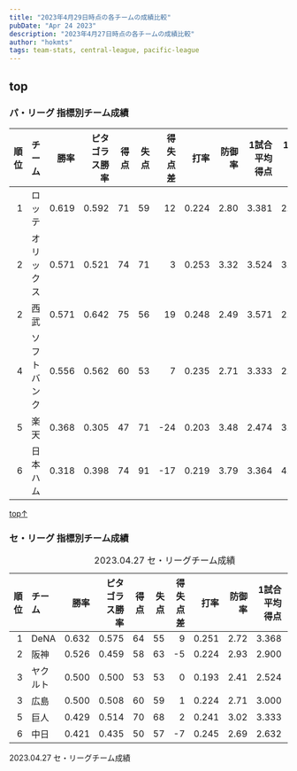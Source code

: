 ```yaml
---
title: "2023年4月29日時点の各チームの成績比較"
pubDate: "Apr 24 2023"
description: "2023年4月27日時点の各チームの成績比較"
author: "hokmts"
tags: team-stats, central-league, pacific-league
---
```


## top


### パ・リーグ 指標別チーム成績

<table>
<colgroup>
<col style="width: 5%" />
<col style="width: 13%" />
<col style="width: 6%" />
<col style="width: 15%" />
<col style="width: 5%" />
<col style="width: 5%" />
<col style="width: 9%" />
<col style="width: 6%" />
<col style="width: 7%" />
<col style="width: 14%" />
<col style="width: 14%" />
</colgroup>
<thead>
<tr class="header">
<th style="text-align: right;">順位</th>
<th style="text-align: left;">チーム</th>
<th style="text-align: right;">勝率</th>
<th style="text-align: right;">ピタゴラス勝率</th>
<th style="text-align: right;">得点</th>
<th style="text-align: right;">失点</th>
<th style="text-align: right;">得失点差</th>
<th style="text-align: right;">打率</th>
<th style="text-align: right;">防御率</th>
<th style="text-align: right;">1試合平均得点</th>
<th style="text-align: right;">1試合平均失点</th>
</tr>
</thead>
<tbody>
<tr class="odd">
<td style="text-align: right;">1</td>
<td style="text-align: left;">ロッテ</td>
<td style="text-align: right;">0.619</td>
<td style="text-align: right;">0.592</td>
<td style="text-align: right;">71</td>
<td style="text-align: right;">59</td>
<td style="text-align: right;">12</td>
<td style="text-align: right;">0.224</td>
<td style="text-align: right;">2.80</td>
<td style="text-align: right;">3.381</td>
<td style="text-align: right;">2.810</td>
</tr>
<tr class="even">
<td style="text-align: right;">2</td>
<td style="text-align: left;">オリックス</td>
<td style="text-align: right;">0.571</td>
<td style="text-align: right;">0.521</td>
<td style="text-align: right;">74</td>
<td style="text-align: right;">71</td>
<td style="text-align: right;">3</td>
<td style="text-align: right;">0.253</td>
<td style="text-align: right;">3.32</td>
<td style="text-align: right;">3.524</td>
<td style="text-align: right;">3.381</td>
</tr>
<tr class="odd">
<td style="text-align: right;">2</td>
<td style="text-align: left;">西武</td>
<td style="text-align: right;">0.571</td>
<td style="text-align: right;">0.642</td>
<td style="text-align: right;">75</td>
<td style="text-align: right;">56</td>
<td style="text-align: right;">19</td>
<td style="text-align: right;">0.248</td>
<td style="text-align: right;">2.49</td>
<td style="text-align: right;">3.571</td>
<td style="text-align: right;">2.667</td>
</tr>
<tr class="even">
<td style="text-align: right;">4</td>
<td style="text-align: left;">ソフトバンク</td>
<td style="text-align: right;">0.556</td>
<td style="text-align: right;">0.562</td>
<td style="text-align: right;">60</td>
<td style="text-align: right;">53</td>
<td style="text-align: right;">7</td>
<td style="text-align: right;">0.235</td>
<td style="text-align: right;">2.71</td>
<td style="text-align: right;">3.333</td>
<td style="text-align: right;">2.944</td>
</tr>
<tr class="odd">
<td style="text-align: right;">5</td>
<td style="text-align: left;">楽天</td>
<td style="text-align: right;">0.368</td>
<td style="text-align: right;">0.305</td>
<td style="text-align: right;">47</td>
<td style="text-align: right;">71</td>
<td style="text-align: right;">-24</td>
<td style="text-align: right;">0.203</td>
<td style="text-align: right;">3.48</td>
<td style="text-align: right;">2.474</td>
<td style="text-align: right;">3.737</td>
</tr>
<tr class="even">
<td style="text-align: right;">6</td>
<td style="text-align: left;">日本ハム</td>
<td style="text-align: right;">0.318</td>
<td style="text-align: right;">0.398</td>
<td style="text-align: right;">74</td>
<td style="text-align: right;">91</td>
<td style="text-align: right;">-17</td>
<td style="text-align: right;">0.219</td>
<td style="text-align: right;">3.79</td>
<td style="text-align: right;">3.364</td>
<td style="text-align: right;">4.136</td>
</tr>
</tbody>
</table>

[top↑](#top)

### セ・リーグ 指標別チーム成績

<table>
<caption>2023.04.27 セ・リーグチーム成績</caption>
<colgroup>
<col style="width: 5%" />
<col style="width: 9%" />
<col style="width: 6%" />
<col style="width: 15%" />
<col style="width: 5%" />
<col style="width: 5%" />
<col style="width: 9%" />
<col style="width: 6%" />
<col style="width: 7%" />
<col style="width: 14%" />
<col style="width: 14%" />
</colgroup>
<thead>
<tr class="header">
<th style="text-align: right;">順位</th>
<th style="text-align: left;">チーム</th>
<th style="text-align: right;">勝率</th>
<th style="text-align: right;">ピタゴラス勝率</th>
<th style="text-align: right;">得点</th>
<th style="text-align: right;">失点</th>
<th style="text-align: right;">得失点差</th>
<th style="text-align: right;">打率</th>
<th style="text-align: right;">防御率</th>
<th style="text-align: right;">1試合平均得点</th>
<th style="text-align: right;">1試合平均失点</th>
</tr>
</thead>
<tbody>
<tr class="odd">
<td style="text-align: right;">1</td>
<td style="text-align: left;">DeNA</td>
<td style="text-align: right;">0.632</td>
<td style="text-align: right;">0.575</td>
<td style="text-align: right;">64</td>
<td style="text-align: right;">55</td>
<td style="text-align: right;">9</td>
<td style="text-align: right;">0.251</td>
<td style="text-align: right;">2.72</td>
<td style="text-align: right;">3.368</td>
<td style="text-align: right;">2.895</td>
</tr>
<tr class="even">
<td style="text-align: right;">2</td>
<td style="text-align: left;">阪神</td>
<td style="text-align: right;">0.526</td>
<td style="text-align: right;">0.459</td>
<td style="text-align: right;">58</td>
<td style="text-align: right;">63</td>
<td style="text-align: right;">-5</td>
<td style="text-align: right;">0.224</td>
<td style="text-align: right;">2.93</td>
<td style="text-align: right;">2.900</td>
<td style="text-align: right;">3.150</td>
</tr>
<tr class="odd">
<td style="text-align: right;">3</td>
<td style="text-align: left;">ヤクルト</td>
<td style="text-align: right;">0.500</td>
<td style="text-align: right;">0.500</td>
<td style="text-align: right;">53</td>
<td style="text-align: right;">53</td>
<td style="text-align: right;">0</td>
<td style="text-align: right;">0.193</td>
<td style="text-align: right;">2.41</td>
<td style="text-align: right;">2.524</td>
<td style="text-align: right;">2.524</td>
</tr>
<tr class="even">
<td style="text-align: right;">3</td>
<td style="text-align: left;">広島</td>
<td style="text-align: right;">0.500</td>
<td style="text-align: right;">0.508</td>
<td style="text-align: right;">60</td>
<td style="text-align: right;">59</td>
<td style="text-align: right;">1</td>
<td style="text-align: right;">0.224</td>
<td style="text-align: right;">2.71</td>
<td style="text-align: right;">3.000</td>
<td style="text-align: right;">2.950</td>
</tr>
<tr class="odd">
<td style="text-align: right;">5</td>
<td style="text-align: left;">巨人</td>
<td style="text-align: right;">0.429</td>
<td style="text-align: right;">0.514</td>
<td style="text-align: right;">70</td>
<td style="text-align: right;">68</td>
<td style="text-align: right;">2</td>
<td style="text-align: right;">0.241</td>
<td style="text-align: right;">3.02</td>
<td style="text-align: right;">3.333</td>
<td style="text-align: right;">3.238</td>
</tr>
<tr class="even">
<td style="text-align: right;">6</td>
<td style="text-align: left;">中日</td>
<td style="text-align: right;">0.421</td>
<td style="text-align: right;">0.435</td>
<td style="text-align: right;">50</td>
<td style="text-align: right;">57</td>
<td style="text-align: right;">-7</td>
<td style="text-align: right;">0.245</td>
<td style="text-align: right;">2.69</td>
<td style="text-align: right;">2.632</td>
<td style="text-align: right;">3.000</td>
</tr>
</tbody>
</table>

2023.04.27 セ・リーグチーム成績
